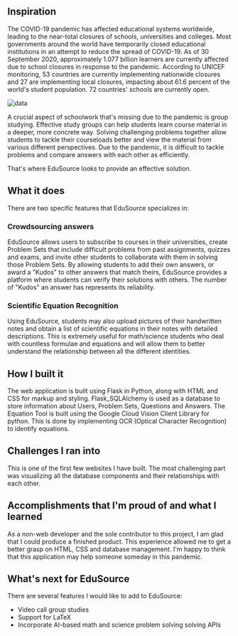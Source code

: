 ## Inspiration
The COVID-19 pandemic has affected educational systems worldwide, leading to the near-total closures of schools, universities and colleges. Most governments around the world have temporarily closed educational institutions in an attempt to reduce the spread of COVID-19. As of 30 September 2020, approximately 1.077 billion learners are currently affected due to school closures in response to the pandemic. According to UNICEF monitoring, 53 countries are currently implementing nationwide closures and 27 are implementing local closures, impacting about 61.6 percent of the world's student population. 72 countries' schools are currently open.

![data](https://assets.weforum.org/editor/35ZTVoUUKZ8R135jMCnLB3YirWPKRy49J6fKpf7q2ek.jpeg)

A crucial aspect of schoolwork that's missing due to the pandemic is group studying. Effective study groups can help students learn course material in a deeper, more concrete way. Solving challenging problems together allow students to tackle their courseloads better and view the material from various different perspectives. Due to the pandemic, it is difficult to tackle problems and compare answers with each other as efficiently.

That's where EduSource looks to provide an effective solution.
## What it does
There are two specific features that EduSource specializes in:
### Crowdsourcing answers
EduSource allows users to subscribe to courses in their universities, create Problem Sets that include difficult problems from past assignments, quizzes and exams, and invite other students to collaborate with them in solving those Problem Sets. By allowing students to add their own answers, or award a "Kudos" to other answers that match theirs, EduSource provides a platform where students can verify their solutions with others. The number of "Kudos" an answer has represents its reliability.
### Scientific Equation Recognition
Using EduSource, students may also upload pictures of their handwritten notes and obtain a list of scientific equations in their notes with detailed descriptions. This is extremely useful for math/science students who deal with countless formulae and equations and will allow them to better understand the relationship between all the different identities.

## How I built it
The web application is built using Flask in Python, along with HTML and CSS for markup and styling. Flask_SQLAlchemy is used as a database to store information about Users, Problem Sets, Questions and Answers. The Equation Tool is built using the Google Cloud Vision Client Library for python. This is done by implementing OCR (Optical Character Recognition) to identify equations.
## Challenges I ran into
This is one of the first few websites I have built. The most challenging part was visualizing all the database components and their relationships with each other.
## Accomplishments that I'm proud of and what I learned
As a non-web developer and the sole contributor to this project, I am glad that I could produce a finished product. This experience allowed me to get a better grasp on HTML, CSS and database management. I'm happy to think that this application may help someone someday in this pandemic.
## What's next for EduSource
There are several features I would like to add to EduSource:
- Video call group studies
- Support for LaTeX
- Incorporate AI-based math and science problem solving solving APIs